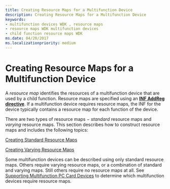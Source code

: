 ```yaml
---
title: Creating Resource Maps for a Multifunction Device
description: Creating Resource Maps for a Multifunction Device
keywords:
- multifunction devices WDK , resource maps
- resource maps WDK multifunction devices
- child function resource maps WDK
ms.date: 04/20/2017
ms.localizationpriority: medium
---
```


# Creating Resource Maps for a Multifunction Device





A *resource map* identifies the resources of a multifunction device that are used by a child function. Resource maps are specified using an [**INF AddReg directive**](../install/inf-addreg-directive.md). If a multifunction device requires resource maps, the INF for the device typically contains a resource map for each function of the device.

There are two types of resource maps − *standard* resource maps and *varying* resource maps. This section describes how to construct resource maps and includes the following topics:

[Creating Standard Resource Maps](creating-standard-resource-maps.md)

[Creating Varying Resource Maps](creating-varying-resource-maps.md)

Some multifunction devices can be described using only standard resource maps. Others require varying resource maps, or a combination of standard and varying maps. Still others require no resource maps at all. See [Supporting Multifunction PC Card Devices](supporting-multifunction-pc-card-devices.md) to determine which multifunction devices require resource maps.

 

